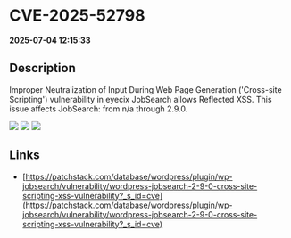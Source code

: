# CVE-2025-52798

**2025-07-04 12:15:33**

## Description
Improper Neutralization of Input During Web Page Generation ('Cross-site Scripting') vulnerability in eyecix JobSearch allows Reflected XSS. This issue affects JobSearch: from n/a through 2.9.0.

![](https://img.shields.io/static/v1?label=Score&message=7.1&color=red)
![](https://img.shields.io/static/v1?label=Severity&message=HIGH&color=red)
![](https://img.shields.io/static/v1?label=CWE&message=XSS&color=green)

## Links
- [https://patchstack.com/database/wordpress/plugin/wp-jobsearch/vulnerability/wordpress-jobsearch-2-9-0-cross-site-scripting-xss-vulnerability?_s_id=cve](https://patchstack.com/database/wordpress/plugin/wp-jobsearch/vulnerability/wordpress-jobsearch-2-9-0-cross-site-scripting-xss-vulnerability?_s_id=cve)
